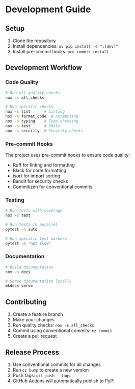 # Development Guide

## Setup

1. Clone the repository
2. Install dependencies: `uv pip install -e ".[dev]"`
3. Install pre-commit hooks: `pre-commit install`

## Development Workflow

### Code Quality

```bash
# Run all quality checks
nox -s all_checks

# Run specific checks
nox -s lint      # Linting
nox -s format_code  # Formatting
nox -s typing    # Type checking
nox -s test      # Tests
nox -s security  # Security checks
```

### Pre-commit Hooks

The project uses pre-commit hooks to ensure code quality:

-   Ruff for linting and formatting
-   Black for code formatting
-   isort for import sorting
-   Bandit for security checks
-   Commitizen for conventional commits

### Testing

```bash
# Run tests with coverage
nox -s test

# Run tests in parallel
pytest -n auto

# Run specific test markers
pytest -m "not slow"
```

### Documentation

```bash
# Build documentation
nox -s docs

# Serve documentation locally
mkdocs serve
```

## Contributing

1. Create a feature branch
2. Make your changes
3. Run quality checks: `nox -s all_checks`
4. Commit using conventional commits: `cz commit`
5. Create a pull request

## Release Process

1. Use conventional commits for all changes
2. Run `cz bump` to create a new version
3. Push tags: `git push --tags`
4. GitHub Actions will automatically publish to PyPI

